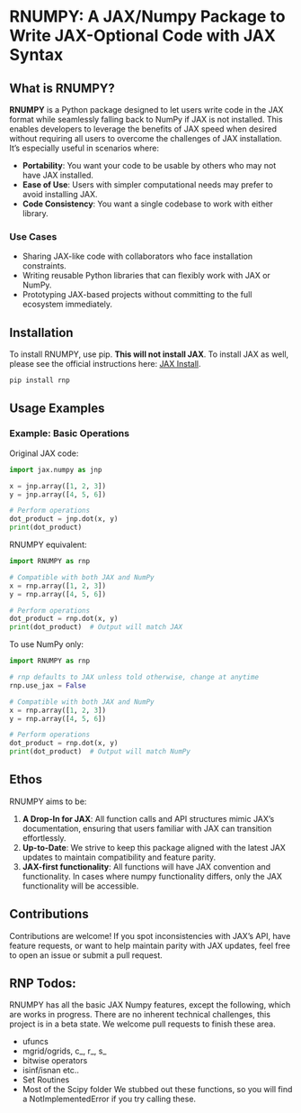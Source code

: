 # RNUMPY: A JAX/Numpy Package to Write JAX-Optional Code with JAX Syntax

## What is RNUMPY?
**RNUMPY** is a Python package designed to let users write code in the JAX format while seamlessly falling back to NumPy if JAX is not installed. This enables developers to leverage the benefits of JAX speed when desired without requiring all users to overcome the challenges of JAX installation. It’s especially useful in scenarios where:

- **Portability**: You want your code to be usable by others who may not have JAX installed.
- **Ease of Use**: Users with simpler computational needs may prefer to avoid installing JAX.
- **Code Consistency**: You want a single codebase to work with either library.

### Use Cases
- Sharing JAX-like code with collaborators who face installation constraints.
- Writing reusable Python libraries that can flexibly work with JAX or NumPy.
- Prototyping JAX-based projects without committing to the full ecosystem immediately.

## Installation
To install RNUMPY, use pip. **This will not install JAX**. To install JAX as well, please see the official instructions here: [JAX Install](https://github.com/jax-ml/jax?tab=readme-ov-file#installation).

```pip install rnp```

## Usage Examples

### Example: Basic Operations
Original JAX code:
```python
import jax.numpy as jnp

x = jnp.array([1, 2, 3])
y = jnp.array([4, 5, 6])

# Perform operations
dot_product = jnp.dot(x, y)
print(dot_product)
```
RNUMPY equivalent:
```python
import RNUMPY as rnp

# Compatible with both JAX and NumPy
x = rnp.array([1, 2, 3])
y = rnp.array([4, 5, 6])

# Perform operations
dot_product = rnp.dot(x, y)
print(dot_product)  # Output will match JAX
```

To use NumPy only:
```python
import RNUMPY as rnp

# rnp defaults to JAX unless told otherwise, change at anytime
rnp.use_jax = False

# Compatible with both JAX and NumPy
x = rnp.array([1, 2, 3])
y = rnp.array([4, 5, 6])

# Perform operations
dot_product = rnp.dot(x, y)
print(dot_product)  # Output will match NumPy
```

## Ethos
RNUMPY aims to be:

1. **A Drop-In for JAX**: All function calls and API structures mimic JAX’s documentation, ensuring that users familiar with JAX can transition effortlessly.
2. **Up-to-Date**: We strive to keep this package aligned with the latest JAX updates to maintain compatibility and feature parity.
3. **JAX-first functionality**: All functions will have JAX convention and functionality. In cases where numpy functionality differs, only the JAX functionality will be accessible.

## Contributions
Contributions are welcome! If you spot inconsistencies with JAX’s API, have feature requests, or want to help maintain parity with JAX updates, feel free to open an issue or submit a pull request.

## RNP Todos:

RNUMPY has all the basic JAX Numpy features, except the following, which are works in progress. There are no inherent technical challenges, this project is in a beta state. We welcome pull requests to finish these area.
- ufuncs
- mgrid/ogrids, c_, r_, s_
- bitwise operators
- isinf/isnan etc..
- Set Routines
- Most of the Scipy folder
We stubbed out these functions, so you will find a NotImplementedError if you try calling these.
